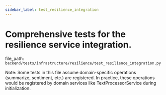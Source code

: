 ```yaml
---
sidebar_label: test_resilience_integration
---
```


# Comprehensive tests for the resilience service integration.

  file_path: `backend/tests/infrastructure/resilience/test_resilience_integration.py`

Note: Some tests in this file assume domain-specific operations (summarize, sentiment, etc.)
are registered. In practice, these operations would be registered by domain services
like TextProcessorService during initialization.
